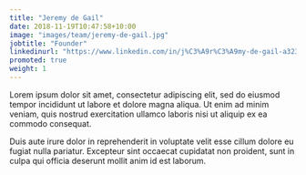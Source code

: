 ```yaml
---
title: "Jeremy de Gail"
date: 2018-11-19T10:47:58+10:00
image: "images/team/jeremy-de-gail.jpg"
jobtitle: "Founder"
linkedinurl: "https://www.linkedin.com/in/j%C3%A9r%C3%A9my-de-gail-a323948b/"
promoted: true
weight: 1
---
```


Lorem ipsum dolor sit amet, consectetur adipiscing elit, sed do eiusmod tempor incididunt ut labore et dolore magna aliqua. Ut enim ad minim veniam, quis nostrud exercitation ullamco laboris nisi ut aliquip ex ea commodo consequat.

Duis aute irure dolor in reprehenderit in voluptate velit esse cillum dolore eu fugiat nulla pariatur. Excepteur sint occaecat cupidatat non proident, sunt in culpa qui officia deserunt mollit anim id est laborum.
